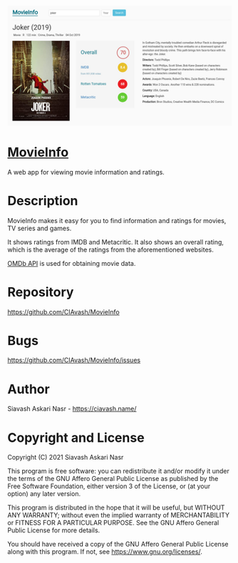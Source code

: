 ![Screenshot of a title](screenshots/MovieInfo-title.jpg)

[MovieInfo](https://ciavash.github.io/MovieInfo/)
==========

A web app for viewing movie information and ratings.

Description
===========

MovieInfo makes it easy for you to find information and ratings for movies, TV series and games.

It shows ratings from IMDB and Metacritic.
It also shows an overall rating, which is the average of the ratings from the aforementioned websites.

[OMDb API](https://omdbapi.com/) is used for obtaining movie data.

Repository
==========

<https://github.com/CIAvash/MovieInfo>

Bugs
====

<https://github.com/CIAvash/MovieInfo/issues>

Author
======

Siavash Askari Nasr - <https://ciavash.name/>

Copyright and License
=====================
Copyright (C) 2021 Siavash Askari Nasr

This program is free software: you can redistribute it and/or modify
it under the terms of the GNU Affero General Public License as
published by the Free Software Foundation, either version 3 of the
License, or (at your option) any later version.

This program is distributed in the hope that it will be useful,
but WITHOUT ANY WARRANTY; without even the implied warranty of
MERCHANTABILITY or FITNESS FOR A PARTICULAR PURPOSE.  See the
GNU Affero General Public License for more details.
    
You should have received a copy of the GNU Affero General Public License
along with this program.  If not, see <https://www.gnu.org/licenses/>.